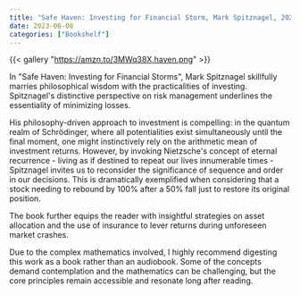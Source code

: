 ```yaml
---
title: "Safe Haven: Investing for Financial Storm, Mark Spitznagel, 2023"
date: 2023-06-08
categories: ["Bookshelf"]
---
```


{{< gallery "https://amzn.to/3MWq38X,haven.png" >}}

In "Safe Haven: Investing for Financial Storms", Mark Spitznagel skillfully marries philosophical wisdom with the practicalities of investing. Spitznagel's distinctive perspective on risk management underlines the essentiality of minimizing losses.

His philosophy-driven approach to investment is compelling: in the quantum realm of Schrödinger, where all potentialities exist simultaneously until the final moment, one might instinctively rely on the arithmetic mean of investment returns. However, by invoking Nietzsche's concept of eternal recurrence - living as if destined to repeat our lives innumerable times - Spitznagel invites us to reconsider the significance of sequence and order in our decisions. This is dramatically exemplified when considering that a stock needing to rebound by 100% after a 50% fall just to restore its original position.

The book further equips the reader with insightful strategies on asset allocation and the use of insurance to lever returns during unforeseen market crashes.

Due to the complex mathematics involved, I highly recommend digesting this work as a book rather than an audiobook. Some of the concepts demand contemplation and the mathematics can be challenging, but the core principles remain accessible and resonate long after reading.
